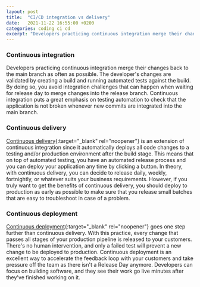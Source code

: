 ```yaml
---
layout: post
title:  "CI/CD integration vs delivery"
date:   2021-11-22 16:55:00 +0200
categories: coding ci cd
excerpt: "Developers practicing continuous integration merge their changes back to the main branch as often as possible. Continuous delivery is an extension of continuous integration as it automatically deploys code to staging. Continuous deployment goes one step further and automatically releases directly to your customers."
---
```


<h3>Continuous integration</h3>

Developers practicing continuous integration merge their changes back to the main branch as often as possible. The developer's changes are validated by creating a build and running automated tests against the build. By doing so, you avoid integration challenges that can happen when waiting for release day to merge changes into the release branch.
Continuous integration puts a great emphasis on testing automation to check that the application is not broken whenever new commits are integrated into the main branch.

<h3>Continuous delivery</h3>

[Continuous delivery][cdel-link]{:target="_blank" rel="noopener"} is an extension of continuous integration since it automatically deploys all code changes to a testing and/or production environment after the build stage.
This means that on top of automated testing, you have an automated release process and you can deploy your application any time by clicking a button.
In theory, with continuous delivery, you can decide to release daily, weekly, fortnightly, or whatever suits your business requirements. However, if you truly want to get the benefits of continuous delivery, you should deploy to production as early as possible to make sure that you release small batches that are easy to troubleshoot in case of a problem.

<h3>Continuous deployment</h3>
 
[Continuous deployment][cdep-link]{:target="_blank" rel="noopener"} goes one step further than continuous delivery. With this practice, every change that passes all stages of your production pipeline is released to your customers. There's no human intervention, and only a failed test will prevent a new change to be deployed to production.
Continuous deployment is an excellent way to accelerate the feedback loop with your customers and take pressure off the team as there isn't a Release Day anymore. Developers can focus on building software, and they see their work go live minutes after they've finished working on it.

[cdel-link]: https://www.atlassian.com/continuous-delivery
[cdep-link]: https://www.atlassian.com/continuous-delivery/principles/continuous-integration-vs-delivery-vs-deployment